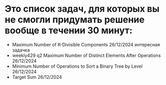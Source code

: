 # Это список задач, для которых вы не смогли придумать решение вообще в течении 30 минут:

- Maximum Number of K-Divisible Components 26/12/2024 интересная задачка
- weekly429 q2 Maximum Number of Distinct Elements After Operations 26/12/2024
- Minimum Number of Operations to Sort a Binary Tree by Level 26/12/2024
- Target Sum 26/12/2024





 

    